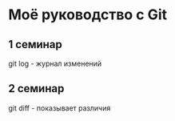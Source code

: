 # Моё руководство с Git
## 1 семинар
git log - журнал изменений
## 2 семинар
git diff - показывает различия